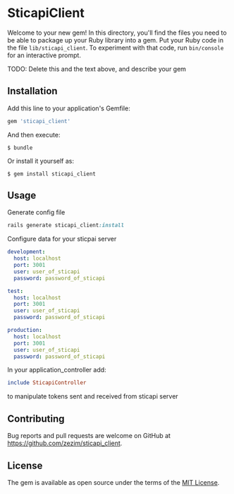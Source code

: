 # SticapiClient

Welcome to your new gem! In this directory, you'll find the files you need to be able to package up your Ruby library into a gem. Put your Ruby code in the file `lib/sticapi_client`. To experiment with that code, run `bin/console` for an interactive prompt.

TODO: Delete this and the text above, and describe your gem

## Installation

Add this line to your application's Gemfile:

```ruby
gem 'sticapi_client'
```

And then execute:

    $ bundle

Or install it yourself as:

    $ gem install sticapi_client

## Usage

Generate config file

```ruby
rails generate sticapi_client:install
```

Configure data for your sticpai server

```yml
development:
  host: localhost
  port: 3001
  user: user_of_sticapi
  password: password_of_sticapi

test:
  host: localhost
  port: 3001
  user: user_of_sticapi
  password: password_of_sticapi

production:
  host: localhost
  port: 3001
  user: user_of_sticapi
  password: password_of_sticapi
```

In your application_controller add:

```ruby
include SticapiController
```

to manipulate tokens sent and received from sticapi server

## Contributing

Bug reports and pull requests are welcome on GitHub at https://github.com/zezim/sticapi_client.

## License

The gem is available as open source under the terms of the [MIT License](http://opensource.org/licenses/MIT).
